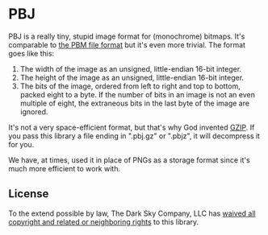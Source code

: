 PBJ
===

PBJ is a really tiny, stupid image format for (monochrome) bitmaps. It's
comparable to [the PBM file format](http://netpbm.sourceforge.net/doc/pbm.html)
but it's even more trivial. The format goes like this:

1.  The width of the image as an unsigned, little-endian 16-bit integer.
2.  The height of the image as an unsigned, little-endian 16-bit integer.
3.  The bits of the image, ordered from left to right and top to bottom, packed
    eight to a byte. If the number of bits in an image is not an even multiple
    of eight, the extraneous bits in the last byte of the image are ignored.

It's not a very space-efficient format, but that's why God invented
[GZIP](http://zlib.net/). If you pass this library a file ending in ".pbj.gz"
or ".pbjz", it will decompress it for you.

We have, at times, used it in place of PNGs as a storage format since it's much
more efficient to work with.

License
-------

To the extend possible by law, The Dark Sky Company, LLC has [waived all
copyright and related or neighboring rights][cc0] to this library.

[cc0]: http://creativecommons.org/publicdomain/zero/1.0/
